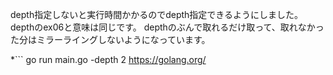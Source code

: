 depth指定しないと実行時間かかるのでdepth指定できるようにしました。
depthのex06と意味は同じです。
depthのぶんで取れるだけ取って、取れなかった分はミラーライングしないようになっています。

*```
go run main.go -depth 2 https://golang.org/
```
